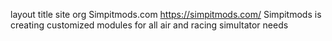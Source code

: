 layout	title	site
org
Simpitmods.com
https://simpitmods.com/
Simpitmods is creating customized modules for all air and racing simultator needs
